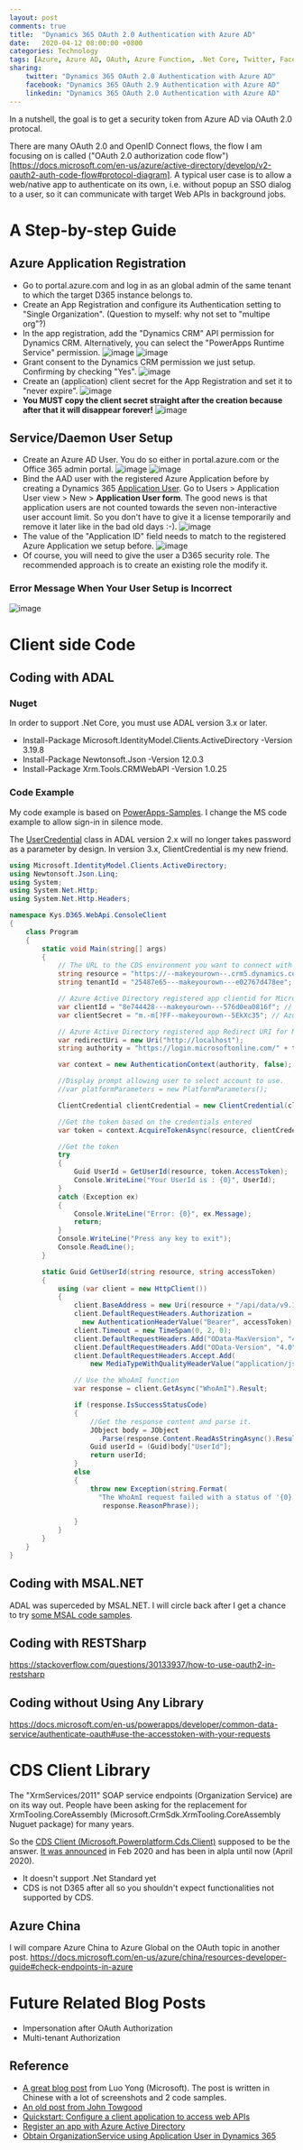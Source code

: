 ```yaml
---
layout: post
comments: true
title:  "Dynamics 365 OAuth 2.0 Authentication with Azure AD"
date:   2020-04-12 08:00:00 +0800
categories: Technology
tags: [Azure, Azure AD, OAuth, Azure Function, .Net Core, Twitter, Facebook, LinkedIn]
sharing:
    twitter: "Dynamics 365 OAuth 2.0 Authentication with Azure AD"
    facebook: "Dynamics 365 OAuth 2.9 Authentication with Azure AD"
    linkedin: "Dynamics 365 OAuth 2.0 Authentication with Azure AD"
---
```

In a nutshell, the goal is to get a security token from Azure AD via OAuth 2.0 protocal. 

There are many OAuth 2.0 and OpenID Connect flows, the flow I am focusing on is called ("OAuth 2.0 authorization code flow")[https://docs.microsoft.com/en-us/azure/active-directory/develop/v2-oauth2-auth-code-flow#protocol-diagram]. A typical user case is to allow a web/native app to authenticate on its own, i.e. without popup an SSO dialog to a user, so it can communicate with target Web APIs in background jobs.

# A Step-by-step Guide
## Azure Application Registration
* Go to portal.azure.com and log in as an global admin of the same tenant to which the target D365 instance belongs to.
* Create an App Registration and configure its Authentication setting to "Single Organization". (Question to myself: why not set to "multipe org"?)
* In the app registration, add the "Dynamics CRM" API permission for Dynamics CRM. Alternatively, you can select the "PowerApps Runtime Service" permission.
![image](../images/2020-04-12-d365-oauth2-authentication-with-azure-ad/AddApiPermissionForD365.png)
![image](../images/2020-04-12-d365-oauth2-authentication-with-azure-ad/AddDelegatedPermissionForD365.png)
* Grant consent to the Dynamics CRM permission we just setup. Confirming by checking "Yes".
![image](../images/2020-04-12-d365-oauth2-authentication-with-azure-ad/GrantConsentForApiPermission.png)
* Create an (application) client secret for the App Registration and set it to "never expire".
![image](../images/2020-04-12-d365-oauth2-authentication-with-azure-ad/CreateClientSecret.png)
* **You MUST copy the client secret straight after the creation because after that it will disappear forever!**
![image](../images/2020-04-12-d365-oauth2-authentication-with-azure-ad/ClientSecret.png)

## Service/Daemon User Setup
* Create an Azure AD User. You do so either in portal.azure.com or the Office 365 admin portal.
![image](../images/2020-04-12-d365-oauth2-authentication-with-azure-ad/CreateAnAadUserStep1.png)
![image](../images/2020-04-12-d365-oauth2-authentication-with-azure-ad/CreateAnAadUser.png)
* Bind the AAD user with the registered Azure Application before by creating a Dynamics 365 [Application User](https://docs.microsoft.com/en-us/power-platform/admin/create-users-assign-online-security-roles#create-an-application-user). Go to Users > Application User view > New > **Application User form**. The good news is that application users are not counted towards the seven non-interactive user account limit. So you don't have to give it a license temporarily and remove it later like in the bad old days :-). 
![image](../images/2020-04-12-d365-oauth2-authentication-with-azure-ad/CreateD365ApplicationUserStep1.png)
* The value of the "Application ID" field needs to match to the registered Azure Application we setup before.
![image](../images/2020-04-12-d365-oauth2-authentication-with-azure-ad/CreateD365ApplicationUserStep2.png)
* Of course, you will need to give the user a D365 security role. The recommended approach is to create an existing role the modify it.

### Error Message When Your User Setup is Incorrect
![image](../images/2020-04-12-d365-oauth2-authentication-with-azure-ad/ErrorMsgFromIncorrectUserSetup.png)

# Client side Code
## Coding with ADAL
### Nuget
In order to support .Net Core, you must use ADAL version 3.x or later.

* Install-Package Microsoft.IdentityModel.Clients.ActiveDirectory -Version 3.19.8
* Install-Package Newtonsoft.Json -Version 12.0.3
* Install-Package Xrm.Tools.CRMWebAPI -Version 1.0.25

### Code Example
My code example is based on [PowerApps-Samples](https://github.com/Microsoft/PowerApps-Samples/tree/master/cds/webapi/C%23/ADALV3WhoAmI/ADALV3WhoAmI). I change the MS code example to allow sign-in in silence mode.

The [UserCredential](https://stackoverflow.com/questions/37465949/adal-net-v3-does-not-support-acquiretoken-with-usercredential) class in ADAL version 2.x will no longer takes password as a parameter by design. In version 3.x, ClientCredential is my new friend.

``` csharp
using Microsoft.IdentityModel.Clients.ActiveDirectory;
using Newtonsoft.Json.Linq;
using System;
using System.Net.Http;
using System.Net.Http.Headers;

namespace Kys.D365.WebApi.ConsoleClient
{
    class Program
    {
        static void Main(string[] args)
        {
            // The URL to the CDS environment you want to connect with
            string resource = "https://--makeyourown--.crm5.dynamics.com";
            string tenantId = "25487e65---makeyourown---e02767d478ee"; // Azure Admin Portal > Home > Azure Active Directory > Tenant ID

            // Azure Active Directory registered app clientid for Microsoft samples
            var clientId = "8e744428---makeyourown---576d0ea0816f"; // Azure Admin Portal > Home > App registration > Open an app > Application (client) ID
            var clientSecret = "m.-m[?FF--makeyourown--5EkXc35"; // Azure Admin Portal > Home > App registration > Open an app > Certificates & secrets > Only visible during creation

            // Azure Active Directory registered app Redirect URI for Microsoft samples
            var redirectUri = new Uri("http://localhost");
            string authority = "https://login.microsoftonline.com/" + tenantId;

            var context = new AuthenticationContext(authority, false);

            //Display prompt allowing user to select account to use.
            //var platformParameters = new PlatformParameters();

            ClientCredential clientCredential = new ClientCredential(clientId, clientSecret);

            //Get the token based on the credentials entered
            var token = context.AcquireTokenAsync(resource, clientCredential).Result;

            //Get the token
            try
            {
                Guid UserId = GetUserId(resource, token.AccessToken);
                Console.WriteLine("Your UserId is : {0}", UserId);
            }
            catch (Exception ex)
            {
                Console.WriteLine("Error: {0}", ex.Message);
                return;
            }
            Console.WriteLine("Press any key to exit");
            Console.ReadLine();
        }

        static Guid GetUserId(string resource, string accessToken)
        {
            using (var client = new HttpClient())
            {
                client.BaseAddress = new Uri(resource + "/api/data/v9.1/");
                client.DefaultRequestHeaders.Authorization =
                  new AuthenticationHeaderValue("Bearer", accessToken);
                client.Timeout = new TimeSpan(0, 2, 0);
                client.DefaultRequestHeaders.Add("OData-MaxVersion", "4.0");
                client.DefaultRequestHeaders.Add("OData-Version", "4.0");
                client.DefaultRequestHeaders.Accept.Add(
                    new MediaTypeWithQualityHeaderValue("application/json"));

                // Use the WhoAmI function
                var response = client.GetAsync("WhoAmI").Result;

                if (response.IsSuccessStatusCode)
                {
                    //Get the response content and parse it.  
                    JObject body = JObject
                      .Parse(response.Content.ReadAsStringAsync().Result);
                    Guid userId = (Guid)body["UserId"];
                    return userId;
                }
                else
                {
                    throw new Exception(string.Format(
                      "The WhoAmI request failed with a status of '{0}'",
                       response.ReasonPhrase));

                }
            }
        }
    }
}
```

## Coding with MSAL.NET
ADAL was superceded by MSAL.NET. I will circle back after I get a chance to try [some MSAL code samples](https://docs.microsoft.com/en-us/azure/active-directory/develop/sample-v2-code). 

## Coding with RESTSharp
https://stackoverflow.com/questions/30133937/how-to-use-oauth2-in-restsharp

## Coding without Using Any Library
https://docs.microsoft.com/en-us/powerapps/developer/common-data-service/authenticate-oauth#use-the-accesstoken-with-your-requests

# CDS Client Library
The "XrmServices/2011" SOAP service endpoints (Organization Service) are on its way out. People have been asking for the replacement for XrmTooling.CoreAssembly (Microsoft.CrmSdk.XrmTooling.CoreAssembly Nuguet package) for many years.

So the [CDS Client (Microsoft.Powerplatform.Cds.Client)](https://www.nuget.org/packages/Microsoft.Powerplatform.Cds.Client/) supposed to be the answer. [It was announced](https://powerusers.microsoft.com/t5/Power-Apps-Pro-Dev-ISV/Announcing-the-net-Core-SDK-for-Common-Data-Service-CDS-External/td-p/470035) in Feb 2020 and has been in alpla until now (April 2020).

* It doesn't support .Net Standard yet
* CDS is not D365 after all so you shouldn't expect functionalities not supported by CDS.

## Azure China
I will compare Azure China to Azure Global on the OAuth topic in another post.
https://docs.microsoft.com/en-us/azure/china/resources-developer-guide#check-endpoints-in-azure

# Future Related Blog Posts
* Impersonation after OAuth Authorization
* Multi-tenant Authorization

## Reference
* [A great blog post](https://www.cnblogs.com/luoyong0201/p/Dynamics_365_OAuth2_Client_Credentials_Server_to_Server_Authentication_web_api.html) from Luo Yong (Microsoft). The post is written in Chinese with a lot of screenshots and 2 code samples.
* [An old post from John Towgood](https://www.magnetismsolutions.com/blog/johntowgood/2018/03/08/dynamics-365-online-authenticate-with-client-credentials)
* [Quickstart: Configure a client application to access web APIs](https://docs.microsoft.com/en-nz/azure/active-directory/develop/quickstart-configure-app-access-web-apis)
* [Register an app with Azure Active Directory](https://docs.microsoft.com/en-us/powerapps/developer/common-data-service/walkthrough-register-app-azure-active-directory)
* [Obtain OrganizationService using Application User in Dynamics 365](https://www.inogic.com/blog/2018/10/obtain-organizationservice-using-application-user-in-dynamics-365/)